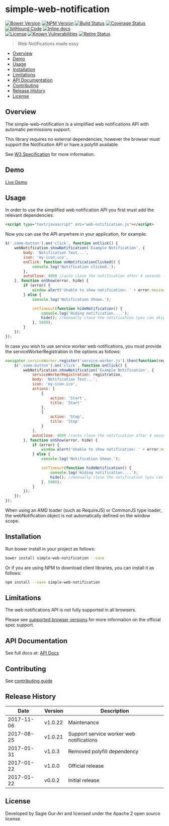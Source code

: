 # simple-web-notification

[![Bower Version](https://img.shields.io/bower/v/simple-web-notification.svg?style=flat)](https://github.com/sagiegurari/simple-web-notification/releases) [![NPM Version](http://img.shields.io/npm/v/simple-web-notification.svg?style=flat)](https://www.npmjs.org/package/simple-web-notification) [![Build Status](https://travis-ci.org/sagiegurari/simple-web-notification.svg)](http://travis-ci.org/sagiegurari/simple-web-notification) [![Coverage Status](https://coveralls.io/repos/sagiegurari/simple-web-notification/badge.svg)](https://coveralls.io/r/sagiegurari/simple-web-notification) [![bitHound Code](https://www.bithound.io/github/sagiegurari/simple-web-notification/badges/code.svg)](https://www.bithound.io/github/sagiegurari/simple-web-notification) [![Inline docs](http://inch-ci.org/github/sagiegurari/simple-web-notification.svg?branch=master)](http://inch-ci.org/github/sagiegurari/simple-web-notification)<br>
[![License](https://img.shields.io/bower/l/simple-web-notification.svg)](https://github.com/sagiegurari/simple-web-notification/blob/master/LICENSE) [![Known Vulnerabilities](https://snyk.io/test/github/sagiegurari/simple-web-notification/badge.svg)](https://snyk.io/test/github/sagiegurari/simple-web-notification) [![Retire Status](http://retire.insecurity.today/api/image?uri=https://raw.githubusercontent.com/sagiegurari/simple-web-notification/master/bower.json)](http://retire.insecurity.today/api/image?uri=https://raw.githubusercontent.com/sagiegurari/simple-web-notification/master/bower.json)

> Web Notifications made easy

* [Overview](#overview)
* [Demo](https://sagiegurari.github.io/simple-web-notification/)
* [Usage](#usage)
* [Installation](#installation)
* [Limitations](#limitations)
* [API Documentation](docs/api.md)
* [Contributing](.github/CONTRIBUTING.md)
* [Release History](#history)
* [License](#license)

<a name="overview"></a>
## Overview
The simple-web-notification is a simplified web notifications API with automatic permissions support.

This library requires no external dependencies, however the browser must support the Notification API or have a polyfill available.

See [W3 Specification](https://dvcs.w3.org/hg/notifications/raw-file/tip/Overview.html) for more information.

## Demo
[Live Demo](https://sagiegurari.github.io/simple-web-notification/)

<a name="usage"></a>
## Usage
In order to use the simplified web notification API you first must add the relevant dependencies:

```html
<script type="text/javascript" src="web-notification.js"></script>
```

Now you can use the API anywhere in your application, for example:

```js
$('.some-button').on('click', function onClick() {
    webNotification.showNotification('Example Notification', {
        body: 'Notification Text...',
        icon: 'my-icon.ico',
        onClick: function onNotificationClicked() {
            console.log('Notification clicked.');
        },
        autoClose: 4000 //auto close the notification after 4 seconds (you can manually close it via hide function)
    }, function onShow(error, hide) {
        if (error) {
            window.alert('Unable to show notification: ' + error.message);
        } else {
            console.log('Notification Shown.');

            setTimeout(function hideNotification() {
                console.log('Hiding notification....');
                hide(); //manually close the notification (you can skip this if you use the autoClose option)
            }, 5000);
        }
    });
});
```

In case you wish to use service worker web notifications, you must provide the serviceWorkerRegistration in the options as follows:

````js
navigator.serviceWorker.register('service-worker.js').then(function(registration) {
    $('.some-button').on('click', function onClick() {
        webNotification.showNotification('Example Notification', {
            serviceWorkerRegistration: registration,
            body: 'Notification Text...',
            icon: 'my-icon.ico',
            actions: [
                {
                    action: 'Start',
                    title: 'Start'
                },
                {
                    action: 'Stop',
                    title: 'Stop'
                }
            ],
            autoClose: 4000 //auto close the notification after 4 seconds (you can manually close it via hide function)
        }, function onShow(error, hide) {
            if (error) {
                window.alert('Unable to show notification: ' + error.message);
            } else {
                console.log('Notification Shown.');

                setTimeout(function hideNotification() {
                    console.log('Hiding notification....');
                    hide(); //manually close the notification (you can skip this if you use the autoClose option)
                }, 5000);
            }
        });
    });
});
````

When using an AMD loader (such as RequireJS) or CommonJS type loader, the webNotification object is not automatically defined on the window scope.

<a name="installation"></a>
## Installation
Run bower install in your project as follows:

```sh
bower install simple-web-notification --save
```

Or if you are using NPM to download client libraries, you can install it as follows:

```sh
npm install --save simple-web-notification
```

<a name="limitations"></a>
## Limitations
The web notifications API is not fully supported in all browsers.

Please see [supported browser versions](http://caniuse.com/#feat=notifications) for more information on the official spec support.

## API Documentation
See full docs at: [API Docs](docs/api.md)

## Contributing
See [contributing guide](.github/CONTRIBUTING.md)

<a name="history"></a>
## Release History

| Date        | Version | Description |
| ----------- | ------- | ----------- |
| 2017-11-06  | v1.0.22 | Maintenance |
| 2017-08-25  | v1.0.21 | Support service worker web notifications |
| 2017-01-31  | v1.0.3  | Removed polyfill dependency |
| 2017-01-22  | v1.0.0  | Official release |
| 2017-01-22  | v0.0.2  | Initial release |

<a name="license"></a>
## License
Developed by Sagie Gur-Ari and licensed under the Apache 2 open source license.
